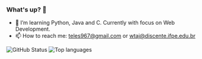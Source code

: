 ### What's up? 👋

- 🌱 I’m learning Python, Java and C. Currently with focus on Web Development.
- 📫 How to reach me: teles967@gmail.com or wtaj@discente.ifpe.edu.br

![GitHub Status](https://github-readme-stats.vercel.app/api?username=williamteles&show_icons=true&hide_title=true&theme=tokyonight)
![Top languages](https://github-readme-stats.vercel.app/api/top-langs/?username=williamteles&layout=compact&theme=tokyonight)

<!--
**williamteles/williamteles** is a ✨ _special_ ✨ repository because its `README.md` (this file) appears on your GitHub profile.

Here are some ideas to get you started:

- 🔭 I’m currently working on ...
- 🌱 I’m currently learning ...
- 👯 I’m looking to collaborate on ...
- 🤔 I’m looking for help with ...
- 💬 Ask me about ...
- 📫 How to reach me: ...
- 😄 Pronouns: ...
- ⚡ Fun fact: ...
-->

